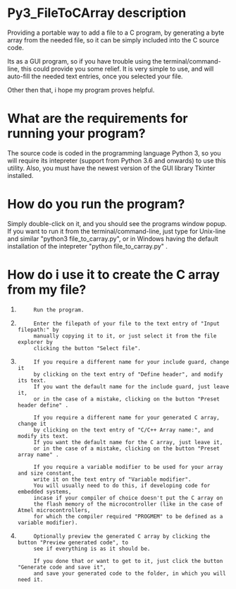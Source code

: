 # Py3_FileToCArray description
Providing a portable way to add a file to a C program, by generating a byte array from the needed file, so it can be simply included into the C source code.

Its as a GUI program, so if you have trouble using the terminal/command-line, this could provide you some relief.
It is very simple to use, and will auto-fill the needed text entries, once you selected your file.

Other then that, i hope my program proves helpful.

# What are the requirements for running your program?
The source code is coded in the programming language Python 3, so you will require its intepreter (support from Python 3.6 and onwards) to use this utility.
Also, you must have the newest version of the GUI library Tkinter installed.

# How do you run the program?
Simply double-click on it, and you should see the programs window popup.
If you want to run it from the terminal/command-line, just type
for Unix-line and similar "python3 file_to_carray.py",
or in Windows having the default installation of the intepreter "python file_to_carray.py" .

# How do i use it to create the C array from my file?
1.          Run the program.

1.          Enter the filepath of your file to the text entry of "Input filepath:" by 
            manually copying it to it, or just select it from the file explorer by
            clicking the button "Select file".

1.          If you require a different name for your include guard, change it
            by clicking on the text entry of "Define header", and modify its text.
            If you want the default name for the include guard, just leave it,
            or in the case of a mistake, clicking on the button "Preset header define" .
            
            If you require a different name for your generated C array, change it
            by clicking on the text entry of "C/C++ Array name:", and modify its text.
            If you want the default name for the C array, just leave it,
            or in the case of a mistake, clicking on the button "Preset array name" .          
            
            If you require a variable modifier to be used for your array and size constant,
            write it on the text entry of "Variable modifier".
            You will usually need to do this, if developing code for embedded systems,
            incase if your compiler of choice doesn't put the C array on 
            the flash memory of the microcontroller (like in the case of Atmel microcontrollers,
            for which the compiler required "PROGMEM" to be defined as a variable modifier).
                      
1.          Optionally preview the generated C array by clicking the button "Preview generated code", to
            see if everything is as it should be.
            
            If you done that or want to get to it, just click the button "Generate code and save it",
            and save your generated code to the folder, in which you will need it.
